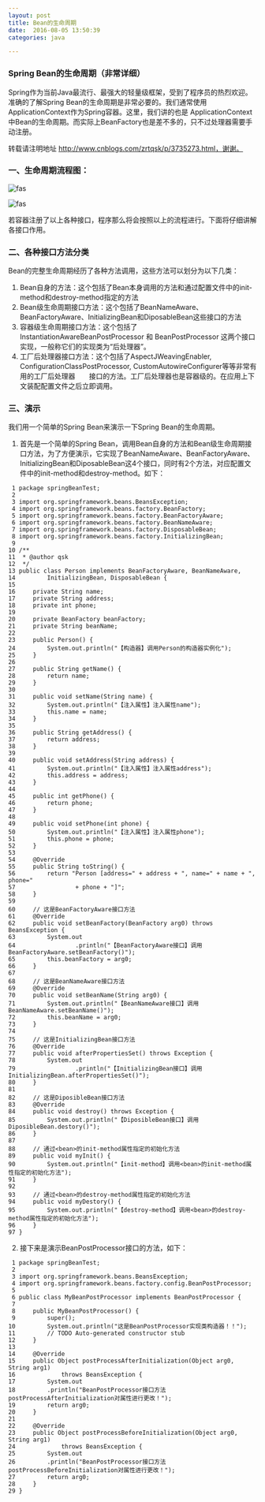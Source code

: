 ```yaml
---
layout: post
title: Bean的生命周期
date:  2016-08-05 13:50:39
categories: java

---
```


### Spring Bean的生命周期（非常详细）

Spring作为当前Java最流行、最强大的轻量级框架，受到了程序员的热烈欢迎。准确的了解Spring Bean的生命周期是非常必要的。我们通常使用ApplicationContext作为Spring容器。这里，我们讲的也是 ApplicationContext中Bean的生命周期。而实际上BeanFactory也是差不多的，只不过处理器需要手动注册。

 转载请注明地址 http://www.cnblogs.com/zrtqsk/p/3735273.html，谢谢。
 
###  一、生命周期流程图：
![fas](http://images.cnitblog.com/i/580631/201405/181453414212066.png) 

![fas](http://images.cnitblog.com/i/580631/201405/181454040628981.png) 

若容器注册了以上各种接口，程序那么将会按照以上的流程进行。下面将仔细讲解各接口作用。

### 二、各种接口方法分类

Bean的完整生命周期经历了各种方法调用，这些方法可以划分为以下几类：

1. Bean自身的方法：这个包括了Bean本身调用的方法和通过配置文件中<bean>的init-method和destroy-method指定的方法
2. Bean级生命周期接口方法：这个包括了BeanNameAware、BeanFactoryAware、InitializingBean和DiposableBean这些接口的方法
3. 容器级生命周期接口方法：这个包括了InstantiationAwareBeanPostProcessor 和 BeanPostProcessor 这两个接口实现，一般称它们的实现类为“后处理器”。
4. 工厂后处理器接口方法：这个包括了AspectJWeavingEnabler, ConfigurationClassPostProcessor, CustomAutowireConfigurer等等非常有用的工厂后处理器　　接口的方法。工厂后处理器也是容器级的。在应用上下文装配配置文件之后立即调用。

### 三、演示
我们用一个简单的Spring Bean来演示一下Spring Bean的生命周期。

1. 首先是一个简单的Spring Bean，调用Bean自身的方法和Bean级生命周期接口方法，为了方便演示，它实现了BeanNameAware、BeanFactoryAware、InitializingBean和DiposableBean这4个接口，同时有2个方法，对应配置文件中<bean>的init-method和destroy-method。如下：

```
 1 package springBeanTest;
 2 
 3 import org.springframework.beans.BeansException;
 4 import org.springframework.beans.factory.BeanFactory;
 5 import org.springframework.beans.factory.BeanFactoryAware;
 6 import org.springframework.beans.factory.BeanNameAware;
 7 import org.springframework.beans.factory.DisposableBean;
 8 import org.springframework.beans.factory.InitializingBean;
 9 
10 /**
11  * @author qsk
12  */
13 public class Person implements BeanFactoryAware, BeanNameAware,
14         InitializingBean, DisposableBean {
15 
16     private String name;
17     private String address;
18     private int phone;
19 
20     private BeanFactory beanFactory;
21     private String beanName;
22 
23     public Person() {
24         System.out.println("【构造器】调用Person的构造器实例化");
25     }
26 
27     public String getName() {
28         return name;
29     }
30 
31     public void setName(String name) {
32         System.out.println("【注入属性】注入属性name");
33         this.name = name;
34     }
35 
36     public String getAddress() {
37         return address;
38     }
39 
40     public void setAddress(String address) {
41         System.out.println("【注入属性】注入属性address");
42         this.address = address;
43     }
44 
45     public int getPhone() {
46         return phone;
47     }
48 
49     public void setPhone(int phone) {
50         System.out.println("【注入属性】注入属性phone");
51         this.phone = phone;
52     }
53 
54     @Override
55     public String toString() {
56         return "Person [address=" + address + ", name=" + name + ", phone="
57                 + phone + "]";
58     }
59 
60     // 这是BeanFactoryAware接口方法
61     @Override
62     public void setBeanFactory(BeanFactory arg0) throws BeansException {
63         System.out
64                 .println("【BeanFactoryAware接口】调用BeanFactoryAware.setBeanFactory()");
65         this.beanFactory = arg0;
66     }
67 
68     // 这是BeanNameAware接口方法
69     @Override
70     public void setBeanName(String arg0) {
71         System.out.println("【BeanNameAware接口】调用BeanNameAware.setBeanName()");
72         this.beanName = arg0;
73     }
74 
75     // 这是InitializingBean接口方法
76     @Override
77     public void afterPropertiesSet() throws Exception {
78         System.out
79                 .println("【InitializingBean接口】调用InitializingBean.afterPropertiesSet()");
80     }
81 
82     // 这是DiposibleBean接口方法
83     @Override
84     public void destroy() throws Exception {
85         System.out.println("【DiposibleBean接口】调用DiposibleBean.destory()");
86     }
87 
88     // 通过<bean>的init-method属性指定的初始化方法
89     public void myInit() {
90         System.out.println("【init-method】调用<bean>的init-method属性指定的初始化方法");
91     }
92 
93     // 通过<bean>的destroy-method属性指定的初始化方法
94     public void myDestory() {
95         System.out.println("【destroy-method】调用<bean>的destroy-method属性指定的初始化方法");
96     }
97 }

```

2. 接下来是演示BeanPostProcessor接口的方法，如下：


```
 1 package springBeanTest;
 2 
 3 import org.springframework.beans.BeansException;
 4 import org.springframework.beans.factory.config.BeanPostProcessor;
 5 
 6 public class MyBeanPostProcessor implements BeanPostProcessor {
 7 
 8     public MyBeanPostProcessor() {
 9         super();
10         System.out.println("这是BeanPostProcessor实现类构造器！！");
11         // TODO Auto-generated constructor stub
12     }
13 
14     @Override
15     public Object postProcessAfterInitialization(Object arg0, String arg1)
16             throws BeansException {
17         System.out
18         .println("BeanPostProcessor接口方法postProcessAfterInitialization对属性进行更改！");
19         return arg0;
20     }
21 
22     @Override
23     public Object postProcessBeforeInitialization(Object arg0, String arg1)
24             throws BeansException {
25         System.out
26         .println("BeanPostProcessor接口方法postProcessBeforeInitialization对属性进行更改！");
27         return arg0;
28     }
29 }

```

 


